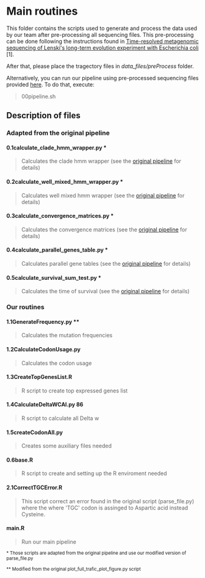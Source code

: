 # Main routines

This folder contains the scripts used to generate and process the data used by our team after pre-processing all sequencing files. This pre-processing can be done following the instructions found in [Time-resolved metagenomic sequencing of Lenski's long-term evolution experiment with Escherichia coli ](https://github.com/benjaminhgood/LTEE-metagenomic)\[1\]. 

After that, please place the tragectory files in *data_files/preProcess* folder.

Alternatively, you can run our pipeline using pre-processed sequencing files provided [here](https://github.com/LabBiosystemUFRN/Ecoli60/tree/master/data_files/preProcess/). To do that, execute:
> 00pipeline.sh


## Description of files

### Adapted from the original pipeline

#### 0.1calculate_clade_hmm_wrapper.py \*

> Calculates the clade hmm wrapper (see the [original pipeline](https://github.com/benjaminhgood/LTEE-metagenomic) for details)

#### 0.2calculate_well_mixed_hmm_wrapper.py \*

>Calculates well mixed hmm wrapper (see the [original pipeline](https://github.com/benjaminhgood/LTEE-metagenomic) for details)

#### 0.3calculate_convergence_matrices.py \*

>Calculates the convergence matrices (see the [original pipeline](https://github.com/benjaminhgood/LTEE-metagenomic) for details)

#### 0.4calculate_parallel_genes_table.py \*

>Calculates parallel gene tables (see the [original pipeline](https://github.com/benjaminhgood/LTEE-metagenomic) for details)

#### 0.5calculate_survival_sum_test.py \*

>Calculates the time of survival (see the [original pipeline](https://github.com/benjaminhgood/LTEE-metagenomic) for details)

### Our routines

#### 1.1GenerateFrequency.py \*\*

>Calculates the mutation frequencies

#### 1.2CalculateCodonUsage.py 

>Calculates the codon usage

#### 1.3CreateTopGenesList.R

>R script to create top expressed genes list

#### 1.4CalculateDeltaWCAI.py 86

>R script to calculate all Delta w

#### 1.5createCodonAll.py

>Creates some auxiliary files needed

#### 0.6base.R 

>R script to create and setting up the R enviroment needed

#### 2.1CorrectTGCError.R 

>This script correct an error found in the original script (parse_file.py) where the where 'TGC' codon is assinged to Aspartic acid instead Cysteine.


#### main.R 

>Run our main pipeline


<sup>\* Those scripts are adapted from the original pipeline and use our modified version of parse_file.py</sup>

<sup>\*\* Modified from the original plot_full_trafic_plot_figure.py script</sup>

